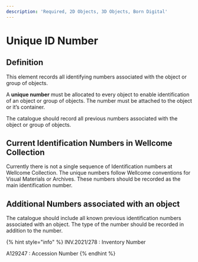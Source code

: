 ```yaml
---
description: 'Required, 2D Objects, 3D Objects, Born Digital'
---
```


# Unique ID Number

## Definition

This element records all identifying numbers associated with the object or group of objects.

A **unique number** must be allocated to every object to enable identification of an object or group of objects. The number must be attached to the object or it’s container.

The catalogue should record all previous numbers associated with the object or group of objects.

## Current Identification Numbers in Wellcome Collection

Currently there is not a single sequence of Identification numbers at Wellcome Collection. The unique numbers follow Wellcome conventions for Visual Materials or Archives. These numbers should be recorded as the main identification number.

## Additional Numbers associated with an object

The catalogue should include all known previous identification numbers associated with an object. The type of the number should be recorded in addition to the number.

{% hint style="info" %}
INV.2021/278 : Inventory Number 

A129247 : Accession Number
{% endhint %}

